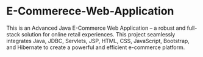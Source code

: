 # E-Commerece-Web-Application
This is an Advanced Java E-Commerce Web Application – a robust and full-stack solution for online retail experiences. This project seamlessly integrates Java, JDBC, Servlets, JSP, HTML, CSS, JavaScript, Bootstrap, and Hibernate to create a powerful and efficient e-commerce platform.
